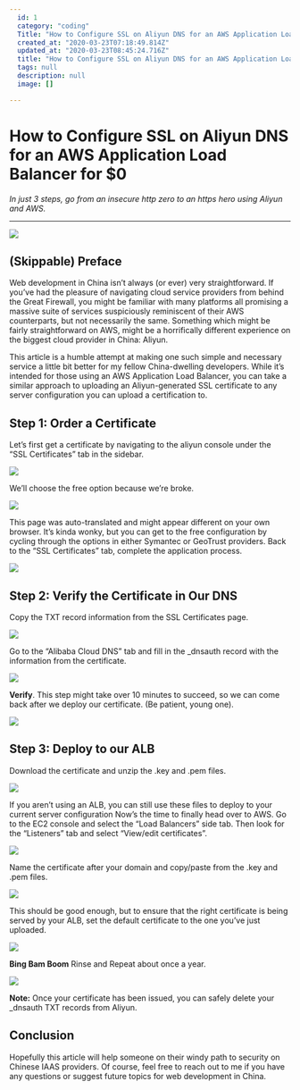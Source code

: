 ```yaml
---
  id: 1
  category: "coding"
  Title: "How to Configure SSL on Aliyun DNS for an AWS Application Load Balancer for $0"
  created_at: "2020-03-23T07:18:49.814Z"
  updated_at: "2020-03-23T08:45:24.716Z"
  title: "How to Configure SSL on Aliyun DNS for an AWS Application Load Balancer for $0"
  tags: null
  description: null
  image: []

---
```

# How to Configure SSL on Aliyun DNS for an AWS Application Load Balancer for $0
*In just 3 steps, go from an insecure http zero to an https hero using Aliyun and AWS.*

----------


![](https://paper-attachments.dropbox.com/s_FE03AF79DD5D2B4571A0D20307E1D8136366A315E0C734E505A94D8D66C6DDB0_1570259284829_alibaba.jpg)

## (Skippable) Preface

Web development in China isn’t always (or ever) very straightforward. If you’ve had the pleasure of navigating cloud service providers from behind the Great Firewall, you might be familiar with many platforms all promising a massive suite of services suspiciously reminiscent of their AWS counterparts, but not necessarily the same. Something which might be fairly straightforward on AWS, might be a horrifically different experience on the biggest cloud provider in China: Aliyun.

This article is a humble attempt at making one such simple and necessary service a little bit better for my fellow China-dwelling developers.
While it’s intended for those using an AWS Application Load Balancer, you can take a similar approach to uploading an Aliyun-generated SSL certificate to any server configuration you can upload a certification to.


## Step 1: Order a Certificate

Let’s first get a certificate by navigating to the aliyun console under the “SSL Certificates” tab in the sidebar.

![](https://cdn-images-1.medium.com/max/1600/1*c51xYwPWgTcJ5ny-rqQ5NQ.png)


We’ll choose the free option because we’re broke.

![](https://paper-attachments.dropbox.com/s_FE03AF79DD5D2B4571A0D20307E1D8136366A315E0C734E505A94D8D66C6DDB0_1570259325742_1IzJfSjOQiOVAyJfg0Hpi7w.png)


This page was auto-translated and might appear different on your own browser. It’s kinda wonky, but you can get to the free configuration by cycling through the options in either Symantec or GeoTrust providers.
Back to the “SSL Certificates” tab, complete the application process.

![](https://cdn-images-1.medium.com/max/1600/1*x7nnceJqkQycDxtWx_4hAg.png)



## Step 2: Verify the Certificate in Our DNS

Copy the TXT record information from the SSL Certificates page.

![](https://cdn-images-1.medium.com/max/1600/1*XKi0GCA94pstvTb9yhHbfQ.png)


Go to the “Alibaba Cloud DNS” tab and fill in the \_dnsauth record with the information from the certificate.

![](https://cdn-images-1.medium.com/max/1600/1*idbFZDZ9LUlLu_BrTNSNAw.png)


**Verify**.
This step might take over 10 minutes to succeed, so we can come back after we deploy our certificate. (Be patient, young one).

![](https://cdn-images-1.medium.com/max/1600/1*bbYSsaVvJ02WNbuLL2cNIQ.png)



## Step 3: Deploy to our ALB

Download the certificate and unzip the .key and .pem files.

![](https://paper-attachments.dropbox.com/s_FE03AF79DD5D2B4571A0D20307E1D8136366A315E0C734E505A94D8D66C6DDB0_1570259693132_1ufIvR2NyAAiTDmUxfozf8A.png)


If you aren’t using an ALB, you can still use these files to deploy to your current server configuration
Now’s the time to finally head over to AWS.
Go to the EC2 console and select the “Load Balancers” side tab. Then look for the “Listeners” tab and select “View/edit certificates”.

![](https://cdn-images-1.medium.com/max/1600/1*fhoBYennnUY7R6oADUrp6Q.png)


Name the certificate after your domain and copy/paste from the .key and .pem files.

![](https://paper-attachments.dropbox.com/s_FE03AF79DD5D2B4571A0D20307E1D8136366A315E0C734E505A94D8D66C6DDB0_1570266675854_9.png)


This should be good enough, but to ensure that the right certificate is being served by your ALB, set the default certificate to the one you’ve just uploaded.

![](https://cdn-images-1.medium.com/max/1600/1*QMB-NFDvDItHNnsTvmLfkQ.png)


**Bing Bam Boom**
Rinse and Repeat about once a year.

![](https://paper-attachments.dropbox.com/s_FE03AF79DD5D2B4571A0D20307E1D8136366A315E0C734E505A94D8D66C6DDB0_1570259358086_1ZknKzfQ8iXdprYvTCQbC6A.png)


**Note:**
Once your certificate has been issued, you can safely delete your \_dnsauth TXT records from Aliyun.


## Conclusion

Hopefully this article will help someone on their windy path to security on Chinese IAAS providers. Of course, feel free to reach out to me if you have any questions or suggest future topics for web development in China.


<Newsletter />
<Disqus shortname="houk" :identifier="$page.key" :url="`https://jt.houk.space${$page.path}`" :language="$lang" :title="$page.title"/>